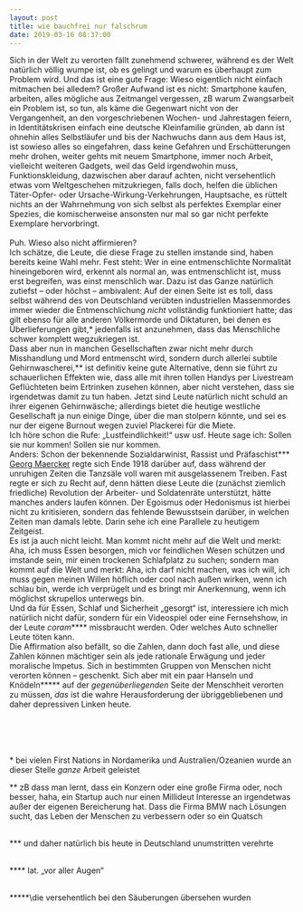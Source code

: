 ```yaml
---
layout: post
title: wie bauchfrei nur falschrum
date: 2019-03-16 08:37:00
---
```


Sich in der Welt zu verorten fällt zunehmend schwerer, während es der Welt natürlich völlig wumpe ist, ob es gelingt und warum es überhaupt zum Problem wird. Und das ist eine gute Frage: Wieso eigentlich nicht einfach mitmachen bei alledem? Großer Aufwand ist es nicht: Smartphone kaufen, arbeiten, alles mögliche aus Zeitmangel vergessen, zB warum Zwangsarbeit ein Problem ist, so tun, als käme die Gegenwart nicht von der Vergangenheit, an den vorgeschriebenen Wochen- und Jahrestagen feiern, in Identitätskrisen einfach eine deutsche Kleinfamilie gründen, ab dann ist ohnehin alles Selbstläufer und bis der Nachwuchs dann aus dem Haus ist, ist sowieso alles so eingefahren, dass keine Gefahren und Erschütterungen mehr drohen, weiter gehts mit neuem Smartphone, immer noch Arbeit, vielleicht weiteren Gadgets, weil das Geld irgendwohin muss, Funktionskleidung, dazwischen aber darauf achten, nicht versehentlich etwas vom Weltgeschehen mitzukriegen, falls doch, helfen die üblichen Täter-Opfer- oder Ursache-Wirkung-Verkehrungen, Hauptsache, es rüttelt nichts an der Wahrnehmung von sich selbst als perfektes Exemplar einer Spezies, die komischerweise ansonsten nur mal so gar nicht perfekte Exemplare hervorbringt.<br><br>
Puh. Wieso also nicht affirmieren?<br>
Ich schätze, die Leute, die diese Frage zu stellen imstande sind, haben bereits keine Wahl mehr. Fest steht: Wer in eine entmenschlichte Normalität hineingeboren wird, erkennt als normal an, was entmenschlicht ist, muss erst begreifen, was einst menschlich war. Dazu ist das Ganze natürlich zutiefst – oder höchst – ambivalent: Auf der einen Seite ist es toll, dass selbst während des von Deutschland verübten industriellen Massenmordes immer wieder die Entmenschlichung *nicht* vollständig funktioniert hatte; das gilt ebenso für alle anderen Völkermorde und Diktaturen, bei denen es Überlieferungen gibt,\* jedenfalls ist anzunehmen, dass das Menschliche schwer komplett wegzukriegen ist.<br>
Dass aber nun in manchen Gesellschaften zwar nicht mehr durch Misshandlung und Mord entmenscht wird, sondern durch allerlei subtile Gehirnwascherei,\*\* ist definitiv keine gute Alternative, denn sie führt zu schauerlichen Effekten wie, dass alle mit ihren tollen Handys per Livestream Geflüchteten beim Ertrinken zusehen können, aber nicht verstehen, dass sie irgendetwas damit zu tun haben. Jetzt sind Leute natürlich nicht schuld an ihrer eigenen Gehirnwäsche; allerdings bietet die heutige westliche Gesellschaft ja nun einige Dinge, über die man stolpern könnte, und sei es nur der eigene Burnout wegen zuviel Plackerei für die Miete.<br>
Ich höre schon die Rufe: „Lustfeindlichkeit!“ usw usf. Heute sage ich: Sollen sie nur kommen! Sollen sie nur kommen.<br>
Anders: Schon der bekennende Sozialdarwinist, Rassist und Präfaschist\*\*\* [Georg Maercker](https://de.wikipedia.org/wiki/Georg_Maercker_(General)) regte sich Ende 1918 darüber auf, dass während der unruhigen Zeiten die Tanzsäle voll waren mit ausgelassenem Treiben. Fast regte er sich zu Recht auf, denn hätten diese Leute die (zunächst ziemlich friedliche) Revolution der Arbeiter- und Soldatenräte unterstützt, hätte manches anders laufen können. Der Egoismus oder Hedonismus ist hierbei nicht zu kritisieren, sondern das fehlende Bewusstsein darüber, in welchen Zeiten man damals lebte. Darin sehe ich eine Parallele zu heutigem Zeitgeist.<br>
Es ist ja auch nicht leicht. Man kommt nicht mehr auf die Welt und merkt: Aha, ich muss Essen besorgen, mich vor feindlichen Wesen schützen und imstande sein, mir einen trockenen Schlafplatz zu suchen; sondern man kommt auf die Welt und merkt: Aha, ich darf nicht machen, was ich will, ich muss gegen meinen Willen höflich oder cool nach außen wirken, wenn ich schlau bin, werde ich verprügelt und es bringt mir Anerkennung, wenn ich möglichst skrupellos unterwegs bin.<br> Und da für Essen, Schlaf und Sicherheit „gesorgt“ ist, interessiere ich mich natürlich nicht dafür, sondern für ein Videospiel oder eine Fernsehshow, in der Leute *coram*\*\*\*\* missbraucht werden. Oder welches Auto schneller Leute töten kann.<br>
Die Affirmation also befällt, so die Zahlen, dann doch fast alle, und diese Zahlen können mächtiger sein als jede rationale Erwägung und jeder moralische Impetus. Sich in bestimmten Gruppen von Menschen nicht verorten können – geschenkt. Sich aber mit ein paar Hanseln und Knödeln\*\*\*\*\* auf der *gegenüberliegenden* Seite der Menschheit verorten zu müssen, *das* ist die wahre Herausforderung der übriggebliebenen und daher depressiven Linken heute.<br><br><br><br><br>

\*  bei vielen First Nations in Nordamerika und Australien/Ozeanien wurde an dieser Stelle *ganze* Arbeit geleistet

\*\* zB dass man lernt, dass ein Konzern oder eine große Firma oder, noch besser, haha, ein Startup auch nur einen Millideut Interesse an irgendetwas außer der eigenen Bereicherung hat. Dass die Firma BMW nach Lösungen sucht, das Leben der Menschen zu verbessern oder so ein Quatsch<br><br>

\*\*\* und daher natürlich bis heute in Deutschland unumstritten verehrte<br><br>

\*\*\*\* lat. „vor aller Augen“<br><br>

\*\*\*\*\*\die versehentlich bei den Säuberungen übersehen wurden


